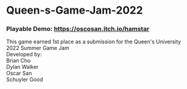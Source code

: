 # Queen-s-Game-Jam-2022 <br />
### Playable Demo: https://oscosan.itch.io/hamstar <br />
This game earned 1st place as a submission for the Queen's University 2022 Summer Game Jam <br />
Developed by: <br />
Brian Cho <br />
Dylan Walker <br />
Oscar San <br />
Schuyler Good

